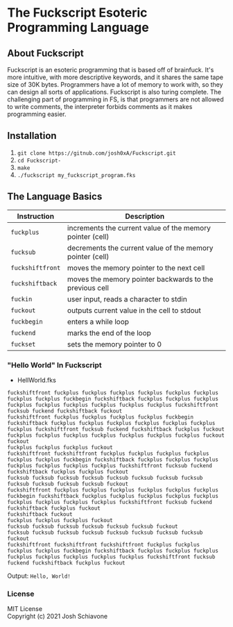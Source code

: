 # The Fuckscript Esoteric Programming Language 

## About Fuckscript
Fuckscript is an esoteric programming that is based off of brainfuck. It's more intuitive, with more descriptive keywords, and it shares the same tape size of 30K bytes. Programmers have a lot of memory to work with, so they can design all sorts of applications. Fuckscript is also turing complete. The challenging part of programming in FS, is that programmers are not allowed to write comments, the interpreter forbids comments as it makes programming easier.<br/>

## Installation
1. ``git clone https://gitnub.com/josh0xA/Fuckscript.git``<br/>
2. ``cd Fuckscript-``<br/>
3. ``make``<br/>
4. ``./fuckscript my_fuckscript_program.fks``<br/>

## The Language Basics
| Instruction | Description |
| --- | --- |
| `fuckplus` | increments the current value of the memory pointer (cell)|
| `fucksub` | decrements the current value of the memory pointer (cell) |
| `fuckshiftfront` | moves the memory pointer to the next cell |
| `fuckshiftback` | moves the memory pointer backwards to the previous cell|
| `fuckin` | user input, reads a character to stdin |
| `fuckout` | outputs current value in the cell to stdout |
| `fuckbegin` | enters a while loop |
| `fuckend` | marks the end of the loop |
| `fuckset` | sets the memory pointer to 0 |

### "Hello World" In Fuckscript
- HellWorld.fks <br/>
```
fuckshiftfront fuckplus fuckplus fuckplus fuckplus fuckplus fuckplus fuckplus fuckplus fuckbegin fuckshiftback fuckplus fuckplus fuckplus fuckplus fuckplus fuckplus fuckplus fuckplus fuckplus fuckshiftfront fucksub fuckend fuckshiftback fuckout
fuckshiftfront fuckplus fuckplus fuckplus fuckplus fuckbegin fuckshiftback fuckplus fuckplus fuckplus fuckplus fuckplus fuckplus fuckplus fuckshiftfront fucksub fuckend fuckshiftback fuckplus fuckout
fuckplus fuckplus fuckplus fuckplus fuckplus fuckplus fuckplus fuckout fuckout
fuckplus fuckplus fuckplus fuckout
fuckshiftfront fuckshiftfront fuckplus fuckplus fuckplus fuckplus fuckplus fuckplus fuckbegin fuckshiftback fuckplus fuckplus fuckplus fuckplus fuckplus fuckplus fuckplus fuckshiftfront fucksub fuckend fuckshiftback fuckplus fuckplus fuckout
fucksub fucksub fucksub fucksub fucksub fucksub fucksub fucksub fucksub fucksub fucksub fucksub fuckout
fuckshiftfront fuckplus fuckplus fuckplus fuckplus fuckplus fuckplus fuckbegin fuckshiftback fuckplus fuckplus fuckplus fuckplus fuckplus fuckplus fuckplus fuckplus fuckplus fuckshiftfront fucksub fuckend fuckshiftback fuckplus fuckout
fuckshiftback fuckout
fuckplus fuckplus fuckplus fuckout
fucksub fucksub fucksub fucksub fucksub fucksub fuckout
fucksub fucksub fucksub fucksub fucksub fucksub fucksub fucksub fuckout
fuckshiftfront fuckshiftfront fuckshiftfront fuckplus fuckplus fuckplus fuckplus fuckbegin fuckshiftback fuckplus fuckplus fuckplus fuckplus fuckplus fuckplus fuckplus fuckplus fuckshiftfront fucksub fuckend fuckshiftback fuckplus fuckout
```
Output: ``Hello, World!``<br/>

### License
MIT License <br/>
Copyright (c) 2021 Josh Schiavone

